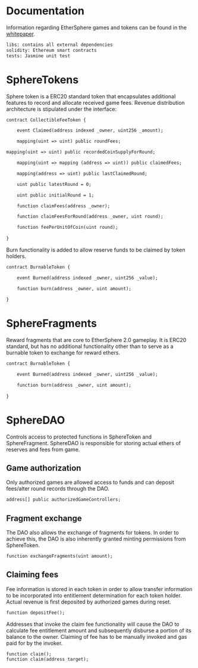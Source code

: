 # Documentation

Information regarding EtherSphere games and tokens can be found in the [whitepaper](https://ico.ethersphere.io/whitepaper).

```diff
libs: contains all external dependencies
solidity: Ethereum smart contracts
tests: Jasmine unit test
```

# SphereTokens

Sphere token is a ERC20 standard token that encapsulates additional features to record and allocate received game fees. Revenue distribution architecture is stipulated under the interface:

```diff
contract CollectibleFeeToken {

    event Claimed(address indexed _owner, uint256 _amount);

    mapping(uint => uint) public roundFees;

mapping(uint => uint) public recordedCoinSupplyForRound;

    mapping(uint => mapping (address => uint)) public claimedFees;

    mapping(address => uint) public lastClaimedRound;

    uint public latestRound = 0;

    uint public initialRound = 1;

    function claimFees(address _owner);

    function claimFeesForRound(address _owner, uint round);

    function feePerUnitOfCoin(uint round);
    
}
```

Burn functionality is added to allow reserve funds to be claimed by token holders.

```diff
contract BurnableToken {

    event Burned(address indexed _owner, uint256 _value);

    function burn(address _owner, uint amount);
    
}
```

# SphereFragments

Reward fragments that are core to EtherSphere 2.0 gameplay. It is ERC20 standard, but has no additional functionality other than to serve as a burnable token to exchange for reward ethers.

```diff
contract BurnableToken {

    event Burned(address indexed _owner, uint256 _value);

    function burn(address _owner, uint amount);
    
}
```

# SphereDAO

Controls access to protected functions in SphereToken and SphereFragment. SphereDAO is responsible for storing actual ethers of reserves and fees from game. 

## Game authorization

Only authorized games are allowed access to funds and can deposit fees/alter round records through the DAO. 

```diff
address[] public authorizedGameControllers;
```

## Fragment exchange

The DAO also allows the exchange of fragments for tokens. In order to achieve this, the DAO is also inherently granted minting permissions from SphereToken. 

```diff
function exchangeFragments(uint amount);
```

## Claiming fees

Fee information is stored in each token in order to allow transfer information to be incorporated into entitlement determination for each token holder. Actual revenue is first deposited by authorized games during reset.

```diff
function depositFee();
```

Addresses that invoke the claim fee functionality will cause the DAO to calculate fee entitlement amount and subsequently disburse a portion of its balance to the owner. Claiming of fee has to be manually invoked and gas paid for by the invoker.

```diff
function claim();
function claim(address target);
```

